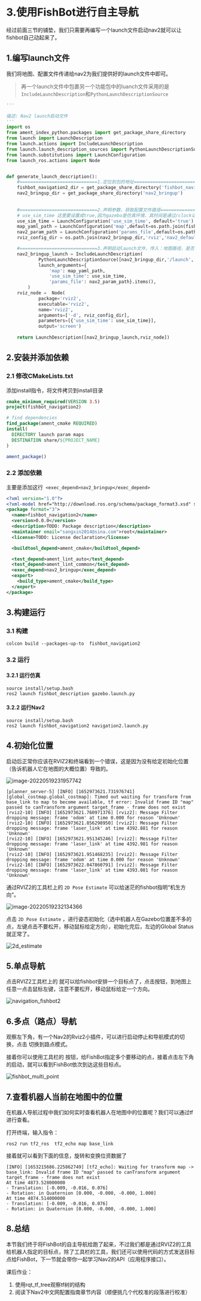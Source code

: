# 3.使用FishBot进行自主导航

经过前面三节的铺垫，我们只需要再编写一个launch文件启动nav2就可以让fishbot自己动起来了。

## 1.编写launch文件

我们将地图、配置文件传递给nav2为我们提供好的launch文件中即可。

> 再一个launch文件中包裹另一个功能包中的luanch文件采用的是`IncludeLaunchDescription`和`PythonLaunchDescriptionSource`

```python
'''

描述: Nav2 launch启动文件
'''
import os
from ament_index_python.packages import get_package_share_directory
from launch import LaunchDescription
from launch.actions import IncludeLaunchDescription
from launch.launch_description_sources import PythonLaunchDescriptionSource
from launch.substitutions import LaunchConfiguration
from launch_ros.actions import Node


def generate_launch_description():
    #=============================1.定位到包的地址=============================================================
    fishbot_navigation2_dir = get_package_share_directory('fishbot_navigation2')
    nav2_bringup_dir = get_package_share_directory('nav2_bringup')
    
    
    #=============================2.声明参数，获取配置文件路径===================================================
    # use_sim_time 这里要设置成true,因为gazebo是仿真环境，其时间是通过/clock话题获取，而不是系统时间
    use_sim_time = LaunchConfiguration('use_sim_time', default='true') 
    map_yaml_path = LaunchConfiguration('map',default=os.path.join(fishbot_navigation2_dir,'maps','fishbot_map.yaml'))
    nav2_param_path = LaunchConfiguration('params_file',default=os.path.join(fishbot_navigation2_dir,'param','fishbot_nav2.yaml'))
    rviz_config_dir = os.path.join(nav2_bringup_dir,'rviz','nav2_default_view.rviz')

    #=============================3.声明启动launch文件，传入：地图路径、是否使用仿真时间以及nav2参数文件==============
    nav2_bringup_launch = IncludeLaunchDescription(
            PythonLaunchDescriptionSource([nav2_bringup_dir,'/launch','/bringup_launch.py']),
            launch_arguments={
                'map': map_yaml_path,
                'use_sim_time': use_sim_time,
                'params_file': nav2_param_path}.items(),
        )
    rviz_node =  Node(
            package='rviz2',
            executable='rviz2',
            name='rviz2',
            arguments=['-d', rviz_config_dir],
            parameters=[{'use_sim_time': use_sim_time}],
            output='screen')
    
    return LaunchDescription([nav2_bringup_launch,rviz_node])
```

## 2.安装并添加依赖

### 2.1 修改CMakeLists.txt

添加install指令，将文件拷贝到install目录

```cmake
cmake_minimum_required(VERSION 3.5)
project(fishbot_navigation2)

# find dependencies
find_package(ament_cmake REQUIRED)
install(
  DIRECTORY launch param maps
  DESTINATION share/${PROJECT_NAME}
)

ament_package()
```

### 2.2 添加依赖

主要是添加这行` <exec_depend>nav2_bringup</exec_depend>`

```xml
<?xml version="1.0"?>
<?xml-model href="http://download.ros.org/schema/package_format3.xsd" schematypens="http://www.w3.org/2001/XMLSchema"?>
<package format="3">
  <name>fishbot_navigation2</name>
  <version>0.0.0</version>
  <description>TODO: Package description</description>
  <maintainer email="sangxin2014@sina.com">root</maintainer>
  <license>TODO: License declaration</license>

  <buildtool_depend>ament_cmake</buildtool_depend>

  <test_depend>ament_lint_auto</test_depend>
  <test_depend>ament_lint_common</test_depend>
  <exec_depend>nav2_bringup</exec_depend>
  <export>
    <build_type>ament_cmake</build_type>
  </export>
</package>
```

## 3.构建运行

### 3.1 构建

```shell
colcon build --packages-up-to  fishbot_navigation2
```

### 3.2 运行

#### 3.2.1 运行仿真

```
source install/setup.bash
ros2 launch fishbot_description gazebo.launch.py
```

#### 3.2.2 运行Nav2

```
source install/setup.bash
ros2 launch fishbot_navigation2 navigation2.launch.py
```

## 4.初始化位置

启动后正常你应该在RVIZ2和终端看到一个错误，这是因为没有给定初始化位置（告诉机器人它在地图的大概位置）导致的。

![image-20220519231957742](3.使用FishBot进行自主导航/imgs/image-20220519231957742.png)



```shell
[planner_server-5] [INFO] [1652973621.731976741] [global_costmap.global_costmap]: Timed out waiting for transform from base_link to map to become available, tf error: Invalid frame ID "map" passed to canTransform argument target_frame - frame does not exist
[rviz2-10] [INFO] [1652973621.760971376] [rviz2]: Message Filter dropping message: frame 'odom' at time 0.000 for reason 'Unknown'
[rviz2-10] [INFO] [1652973621.856298950] [rviz2]: Message Filter dropping message: frame 'laser_link' at time 4392.881 for reason 'Unknown'
[rviz2-10] [INFO] [1652973621.951345246] [rviz2]: Message Filter dropping message: frame 'laser_link' at time 4392.981 for reason 'Unknown'
[rviz2-10] [INFO] [1652973621.951468235] [rviz2]: Message Filter dropping message: frame 'odom' at time 0.000 for reason 'Unknown'
[rviz2-10] [INFO] [1652973622.047860791] [rviz2]: Message Filter dropping message: frame 'laser_link' at time 4393.081 for reason 'Unknown'
```

通过RVIZ2的工具栏上的 `2D Pose Estimate` 可以给迷茫的fishbot指明“机生方向”。

![image-20220519232134366](3.使用FishBot进行自主导航/imgs/image-20220519232134366.png)

点击 `2D Pose Estimate` ，进行姿态初始化（选中机器人在Gazebo位置差不多的点，左键点击不要松开，移动鼠标给定方向），初始化完后，左边的Global Status 就正常了。

![2d_estimate](3.使用FishBot进行自主导航/imgs/2d_estimate.gif)

## 5.单点导航

点击RVIZ2工具栏上的 就可以给fishbot安排一个目标点了，点击按钮，到地图上任意一点击鼠标左键，注意不要松开，移动鼠标给定一个方向。

![navigation_fishbot2](3.使用FishBot进行自主导航/imgs/navigation_fishbot2.gif)

## 6.多点（路点）导航

观察左下角，有一个Nav2的Rviz2小插件，可以进行启动停止和导航模式的切换，点击 切换到路点模式。

接着你可以使用工具栏的  按钮，给FishBot指定多个要移动的点，接着点击左下角的启动，就可以看到FishBot依次到达这些目标点。

![fishbot_multi_point](3.使用FishBot进行自主导航/imgs/fishbot_multi_point.gif)



## 7.查看机器人当前在地图中的位置

在机器人导航过程中我们如何实时查看机器人在地图中的位置呢？我们可以通过tf进行查看。

打开终端，输入指令：

```shell
ros2 run tf2_ros  tf2_echo map base_link
```

接着就可以看到下面的信息，旋转和变换位资数据了

```shell
[INFO] [1653215686.225862749] [tf2_echo]: Waiting for transform map ->  base_link: Invalid frame ID "map" passed to canTransform argument target_frame - frame does not exist
At time 4873.528000000
- Translation: [-0.009, -0.016, 0.076]
- Rotation: in Quaternion [0.000, -0.000, -0.000, 1.000]
At time 4874.514000000
- Translation: [-0.009, -0.016, 0.076]
- Rotation: in Quaternion [0.000, -0.000, -0.000, 1.000]
```

## 8.总结

本节我们终于将FishBot的自主导航给跑了起来，不过我们都是通过RVIZ2的工具给机器人指定的目标点，除了工具栏的工具，我们还可以使用代码的方式发送目标点给FishBot，下一节就会带你一起学习Nav2的API（应用程序接口）。

课后作业：

1. 使用rqt_tf_tree观察tf树的结构
2. 阅读下Nav2中文网配置指南章节内容（顺便挑几个代校准的段落进行校准）

